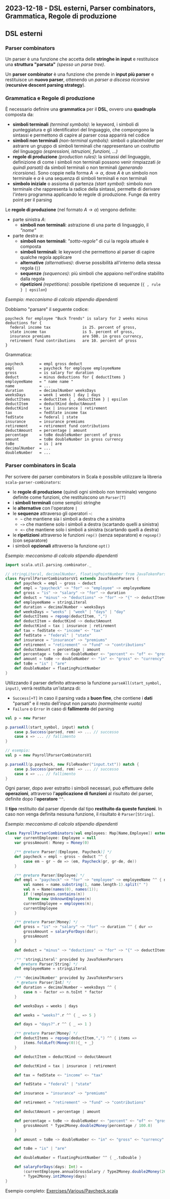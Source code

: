 ## 2023-12-18 - DSL esterni, Parser combinators, Grammatica, Regole di produzione

## DSL esterni

### Parser combinators

Un parser è una funzione che accetta delle **stringhe in input** e restituisce una **struttura "parsata"** _(spesso un parse tree)_.

Un **parser combinator** è una funzione che prende in **input più parser** e restituisce un **nuovo parser**, ottenendo un _parser a discesa ricorsiva_ (**recursive descent parsing strategy**).

### Grammatica e Regole di produzione

È necessario definire una **grammatica** per il **DSL**, ovvero una **quadrupla** composta da:

- **simboli terminali** _(terminal symbols)_: le keyword, i simboli di punteggiatura e gli identificatori del linguaggio, che compongono la sintassi e permettono di capire al parser cosa apparirà nel codice
- **simboli non terminali** _(non-terminal symbols)_: simboli o placeholder per astrarre un gruppo di simboli terminali che rappresentano un costrutto del linguaggio _(espressioni, istruzioni, funzioni, ...)_
- **regole di produzione** _(production rules)_: la sintassi del linguaggio, definizione di come i simboli non terminali possono venir rimpiazzati _(e quindi parsati)_ da simboli terminali o non terminali _(generando ricorsione)_. Sono coppie nella forma $A \rightarrow \alpha$, dove $A$ è un simbolo non terminale e $\alpha$ è una sequenza di simboli terminali e non terminali
- **simbolo iniziale** o assioma di partenza _(start symbol)_: simbolo non terminale che rappresenta la radice della sintassi, permette di derivare l'intero programma applicando le regole di produzione. Funge da entry point per il parsing

Le **regole di produzione** (nel formato $A \rightarrow \alpha$) vengono definite:

- parte sinistra $A$:
  - **simboli non terminali**: astrazione di una parte di linguaggio, il _"nome"_
- parte destra $\alpha$:
  - **simboli non terminali**: _"sotto-regole"_ di cui la regola attuale è composta
  - **simboli terminali**: le keyword che permettono al parser di capire qualche regola applicare
  - **alternative** _(alternatives)_: diverse possibilità all'interno della stessa regola (`|`)
  - **sequenze** _(sequences)_: più simboli che appaiono nell'ordine stabilito dalla regola
  - **ripetizioni** _(repetitions)_: possibile ripetizione di sequenze (`{ , rule } | epsilon`)


_Esempio: meccanismo di calcolo stipendio dipendenti_

Dobbiamo "parsare" il seguente codice:

```
paycheck for employee "Buck Trends" is salary for 2 weeks minus deductions for {
  federal income tax              is 25. percent of gross,
  state income tax                is 5. percent of gross,
  insurance premiums              are 500. in gross currency,
  retirement fund contributions   are 10. percent of gross
}
```

Grammatica:

```
paycheck       = empl gross deduct
empl           = paycheck for employee employeeName
gross          = is salary for duration
deduct         = minus deductions for { deductItems }
employeeName   = " name name "
name           = ...
duration       = decimalNumber weeksDays
weeksDays      = week | weeks | day | days
deductItems    = deductItem { , deductItem } | epsilon
deductItem     = deductKind deductAmount
deductKind     = tax | insurance | retirement
tax            = fedState income tax
fedState       = federal | state
insurance      = insurance premiums
retirement     = retirement fund contributions
deductAmount   = percentage | amount
percentage     = toBe doubleNumber percent of gross
amount         = toBe doubleNumber in gross currency
toBe           = is | are
decimalNumber  = ...
doubleNumber   = ...
```

### Parser combinators in Scala

Per scrivere dei parser combinators in Scala è possibile utilizzare la libreria `scala-parser-combinators`:

- le **regole di produzione** (quindi ogni simbolo non terminale) vengono definite come funzioni, che restituiscono un `Parser[T]`
- i **simboli terminali** come semplici stringhe
- le **alternative** con l'operatore `|`
- le **sequenze** attraverso gli operatori `~`:
  - `~` che mantiene sia i simboli a destra che a sinistra
  - `~>` che mantiene solo i simboli a destra (scartando quelli a sinistra)
  - `<~` che mantiene solo i simboli a sinistra (scartando quelli a destra)
- le **ripetizioni** attraverso le funzioni `rep()` (senza separatore) e `repsep()` (con separatore)
- i simboli **opzionali** attraverso la funzione `opt()`

_Esempio: meccanismo di calcolo stipendio dipendenti_

```scala
import scala.util.parsing.combinator._

// stringLiteral, decimalNumber, floatingPointNumber from JavaTokenParsers
class PayrollParserCombinatorsV1 extends JavaTokenParsers {
    def paycheck = empl ~ gross ~ deduct
    def empl = "paycheck" ~> "for" ~> "employee" ~> employeeName
    def gross = "is" ~> "salary" ~> "for" ~> duration
    def deduct = "minus" ~> "deductions" ~> "for" ~> "{" ~> deductItems <~ "}"
    def employeeName = stringLiteral
    def duration = decimalNumber ~ weeksDays
    def weeksDays = "weeks" | "week" | "days" | "day"
    def deductItems = repsep(deductItem, ",")
    def deductItem = deductKind ~> deductAmount
    def deductKind = tax | insurance | retirement
    def tax = fedState <~ "income" <~ "tax"
    def fedState = "federal" | "state"
    def insurance = "insurance" ~> "premiums"
    def retirement = "retirement" ~> "fund" ~> "contributions"
    def deductAmount = percentage | amount
    def percentage = toBe ~> doubleNumber <~ "percent" <~ "of" <~ "gross"
    def amount = toBe ~> doubleNumber <~ "in" <~ "gross" <~ "currency"
    def toBe = "is" | "are"
    def doubleNumber = floatingPointNumber
}
```

Utilizzando il parser definito attraverso la funzione `parseAll(start_symbol, input)`, verrà restituita un'istanza di:

- `Success[+T]` in caso il parsing vada a **buon fine**, che contiene i **dati** "parsati" e il resto dell'input non parsato _(normalmente vuoto)_
- `Failure` o `Error` in caso di **fallimento** del parsing

```scala
val p = new Parser

p.parseAll(start_symbol, input) match {
    case p.Success(parsed, rem) => ... // successo
    case x => ... // fallimento
}

// esempio:
val p = new PayrollParserCombinatorsV1

p.parseAll(p.paycheck, new FileReader("input.txt")) match {
    case p.Success(parsed, rem) => ... // successo
    case x => ... // fallimento
}
```

Ogni parser, dopo aver estratto i simboli necessari, può effettuare delle **operazioni**, attraverso l'**applicazione di funzioni** al risultato del parser, definite dopo l'**operatore** `^^`.

Il **tipo** restituito dal parser dipende dal tipo **restituito da queste funzioni**. In caso non venga definita nessuna funzione, il risultato è `Parser[String]`.

_Esempio: meccanismo di calcolo stipendio dipendenti_

```scala
class PayrollParserCombinators(val employees: Map[Name,Employee]) extends JavaTokenParsers {
    var currentEmployee: Employee = null
    var grossAmount: Money = Money(0)

    /** @return Parser[(Employee, Paycheck)] */
    def paycheck = empl ~ gross ~ deduct ^^ {
        case em ~ gr ~ de => (em, Paycheck(gr, gr-de, de))
    }

    /** @return Parser[Employee] */
    def empl = "paycheck" ~> "for" ~> "employee" ~> employeeName ^^ { name =>
        val names = name.substring(1, name.length-1).split(" ")
        val n = Name(names(0), names(1));
        if (!employees.contains(n))
          throw new UnknownEmployee(n)
        currentEmployee = employees(n);
        currentEmployee
    }

    /** @return Parser[Money] */
    def gross = "is" ~> "salary" ~> "for" ~> duration ^^ { dur =>
        grossAmount = salaryForDays(dur);
        grossAmount
    }

    def deduct = "minus" ~> "deductions" ~> "for" ~> "{" ~> deductItems <~ "}"

    /** "stringLiteral" provided by JavaTokenParsers
     * @return Parser[String] */
    def employeeName = stringLiteral

    /** "decimalNumber" provided by JavaTokenParsers
     * @return Parser[Int] */
    def duration = decimalNumber ~ weeksDays ^^ {
        case n ~ factor => n.toInt * factor
    }

    def weeksDays = weeks | days

    def weeks = "weeks?".r ^^ { _ => 5 }

    def days = "days?".r ^^ { _ => 1 }

    /** @return Parser[Money] */
    def deductItems = repsep(deductItem,",") ^^ { items =>
        items.foldLeft(Money(0)){_ + _}
    }

    def deductItem = deductKind ~> deductAmount

    def deductKind = tax | insurance | retirement

    def tax = fedState <~ "income" <~ "tax"

    def fedState = "federal" | "state"

    def insurance = "insurance" ~> "premiums"

    def retirement = "retirement" ~> "fund" ~> "contributions"

    def deductAmount = percentage | amount

    def percentage = toBe ~> doubleNumber <~ "percent" <~ "of" <~ "gross" ^^ { percentage =>
        grossAmount * Type2Money.double2Money(percentage / 100.0)
    }

    def amount = toBe ~> doubleNumber <~ "in" <~ "gross" <~ "currency" ^^ { Money(_) }

    def toBe = "is" | "are"

    def doubleNumber = floatingPointNumber ^^ { _.toDouble }

    def salaryForDays(days: Int) =
        (currentEmployee.annualGrossSalary / Type2Money.double2Money(260.0))
        * Type2Money.int2Money(days)
}
```

Esempio completo: [Exercises/Various/Paycheck.scala](../Exercises/Various/Paycheck.scala)
